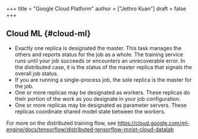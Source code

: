 +++
title = "Google Cloud Platform"
author = ["Jethro Kuan"]
draft = false
+++

## Cloud ML {#cloud-ml}

-   Exactly one replica is designated the master. This task manages the
    others and reports status for the job as a whole. The training
    service runs until your job succeeds or encounters an unrecoverable
    error. In the distributed case, it is the status of the master
    replica that signals the overall job status.
-   If you are running a single-process job, the sole replica is the
    master for the job.
-   One or more replicas may be designated as workers. These replicas do
    their portion of the work as you designate in your job
    configuration.
-   One or more replicas may be designated as parameter servers. These
    replicas coordinate shared model state between the workers.

For more on the distributed training flow, see
<https://cloud.google.com/ml-engine/docs/tensorflow/distributed-tensorflow-mnist-cloud-datalab>